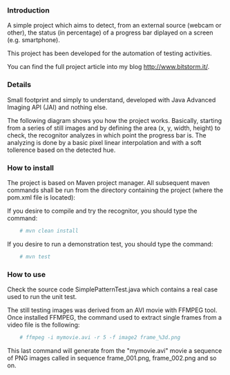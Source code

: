 ### Introduction

A simple project which aims to detect, from an external source (webcam or other), the status (in percentage) of a progress bar diplayed on a screen (e.g. smartphone).

This project has been developed for the automation of testing activities.

You can find the full project article into my blog http://www.bitstorm.it/.

### Details

Small footprint and simply to understand, developed with Java Advanced Imaging API (JAI) and nothing else.

The following diagram shows you how the project works. Basically, starting from a series of still images and by defining the area (x, y, width, height) to check, the recognitor analyzes in which point the progress bar is. The analyzing is done by a basic pixel linear interpolation and with a soft tollerence based on the detected hue.

### How to install

The project is based on Maven project manager. All subsequent maven commands shall be run from the directory containing the project (where the pom.xml file is located):

If you desire to compile and try the recognitor, you should type the command:

``` bash
    # mvn clean install 
```

If you desire to run a demonstration test, you should type the command:

``` bash
    # mvn test 
```

### How to use

Check the source code SimplePatternTest.java which contains a real case used to run the unit test.

The still testing images was derived from an AVI movie with FFMPEG tool. Once installed FFMPEG, the command used to extract single frames from a video file is the following:

``` bash
    # ffmpeg -i mymovie.avi -r 5 -f image2 frame_%3d.png 
```

This last command will generate from the "mymovie.avi" movie a sequence of PNG images called in sequence frame_001.png, frame_002.png and so on. 
